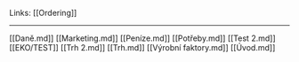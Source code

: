 Links: [[Ordering]]

---
[[Daně.md]]
[[Marketing.md]]
[[Peníze.md]]
[[Potřeby.md]]
[[Test 2.md]]
[[EKO/TEST]]
[[Trh 2.md]]
[[Trh.md]]
[[Výrobní faktory.md]]
[[Úvod.md]]
